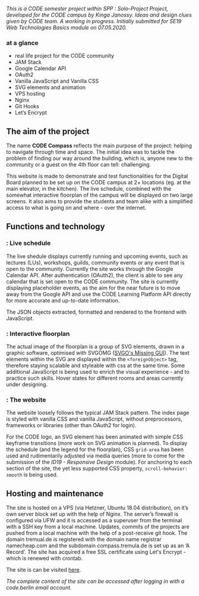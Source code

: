 *This is a CODE semester project within SPP : Solo-Project Project, developed for the CODE campus by Kinga Janossy. Ideas and design clues given by CODE team. A working in progress. Initially submitted for SE19 Web Technologies Basics module on 07.05.2020.*

### at a glance

+ real life project for the CODE community
+ JAM Stack
+ Google Calendar API
+ OAuth2
+ Vanilla JavaScript and Vanilla CSS
+ SVG elements and animation
+ VPS hosting
+ Nginx
+ Git Hooks
+ Let’s Encrypt

## The aim of the project

The name **CODE Compass** reflects the main purpose of the project: helping to navigate through time and space. The initial idea was to tackle the problem of finding our way around the building, which is, anyone new to the community or a guest on the 4th floor can tell: challenging.

This website is made to demonstrate and test functionalities for the Digital Board planned to be set up on the CODE campus at 2+ locations (eg. at the main elevator, in the kitchen). The live schedule, combined with the somewhat interactive floorplan of the campus will be displayed on two large screens. It also aims to provide the students and team alike with a simplified access to what is going on and where - over the internet.

## Functions and technology

### : Live schedule

The live shedule displays currently running and upcoming events, such as lectures (LUs), workshops, guilds, community events or any event that is open to the community. Currently the site works through the Google Calendar API. After authentication (OAuth2), the client is able to see any calendar that is set open to the CODE community. The site is currently displaying placeholder events, as the aim for the near future is to move away from the Google API and use the CODE Learning Platform API directly for more accurate and up-to-date information.

The JSON objects extracted, formatted and rendered to the frontend with JavaScript.

### : Interactive floorplan

The actual image of the floorplan is a group of SVG elements, drawn in a graphic software, optimised with SVGOMG ([SVGO's Missing GUI](https://github.com/jakearchibald/svgomg/blob/master/README.md)). The text elements within the SVG are displayed within the `<foreignObject>` tag, therefore staying scalable and styleable with css at the same time. Some additional JavaScript is being used to enrich the visual experience - and to practice such skills. Hover states for different rooms and areas currently under designing.

### : The website

The website loosely follows the typical JAM Stack pattern. The index page is styled with vanilla CSS and vanilla JavaScript, without preprocessors, frameworks or libraries (other than OAuth2 for login).

For the CODE logo, an SVG element has been animated with simple CSS keyframe transitions (more work on SVG animation is planned). To display the schedule (and the legend for the floorplan), CSS `grid-area` has been used and rudimentarily adjusted via media queries (more to come for the submission of the *ID19 - Responsive Design* module). For anchoring to each section of the site, the yet less supported CSS property, `scroll-behavior: smooth` is being used.

## Hosting and maintenance

The site is hosted on a VPS (via Hetzner, Ubuntu 18.04 distribution), on it’s own server block set up with the help of Nginx. The server’s firewall is configured via UFW and it is accessed as a superuser from the terminal with a SSH key from a local machine. Updates,  commits of the projects are pushed from a local machine with the help of a post-receive git hook. The domain tremual.de is registered with the domain name registrar namecheap.com and the subdomain compass.tremula.de is set up as an ‘A Record’. The site has acquired a free SSL certificate using Let's Encrypt - which is renewed with crontab.  

The site is can be visited [here](https://compass.tremula.de/).

*The complete content of the site can be accessed after logging in with a code.berlin email account.*
